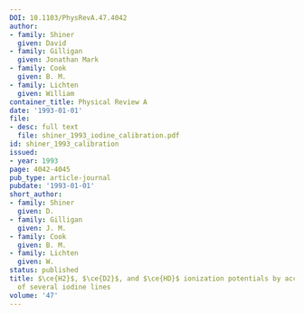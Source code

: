 ```yaml
---
DOI: 10.1103/PhysRevA.47.4042
author:
- family: Shiner
  given: David
- family: Gilligan
  given: Jonathan Mark
- family: Cook
  given: B. M.
- family: Lichten
  given: William
container_title: Physical Review A
date: '1993-01-01'
file:
- desc: full text
  file: shiner_1993_iodine_calibration.pdf
id: shiner_1993_calibration
issued:
- year: 1993
page: 4042-4045
pub_type: article-journal
pubdate: '1993-01-01'
short_author:
- family: Shiner
  given: D.
- family: Gilligan
  given: J. M.
- family: Cook
  given: B. M.
- family: Lichten
  given: W.
status: published
title: $\ce{H2}$, $\ce{D2}$, and $\ce{HD}$ ionization potentials by accurate calibration
  of several iodine lines
volume: '47'
---
```

